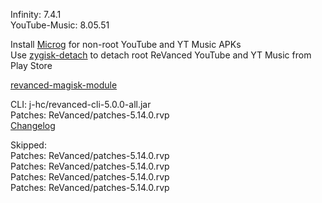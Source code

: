 Infinity: 7.4.1  
YouTube-Music: 8.05.51  

Install [Microg](https://github.com/ReVanced/GmsCore/releases) for non-root YouTube and YT Music APKs  
Use [zygisk-detach](https://github.com/j-hc/zygisk-detach) to detach root ReVanced YouTube and YT Music from Play Store  

[revanced-magisk-module](https://github.com/j-hc/revanced-magisk-module)
  
CLI: j-hc/revanced-cli-5.0.0-all.jar  
Patches: ReVanced/patches-5.14.0.rvp  
[Changelog](https://github.com/ReVanced/revanced-patches/releases/tag/v5.14.0)  

Skipped:  
Patches: ReVanced/patches-5.14.0.rvp  
Patches: ReVanced/patches-5.14.0.rvp  
Patches: ReVanced/patches-5.14.0.rvp  
Patches: ReVanced/patches-5.14.0.rvp          
